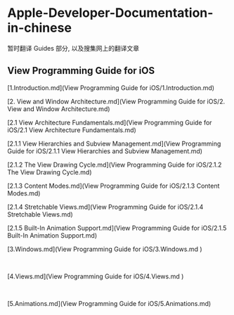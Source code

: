 # Apple-Developer-Documentation-in-chinese
暂时翻译 Guides 部分, 以及搜集网上的翻译文章

## View Programming Guide for iOS
[1.Introduction.md](View Programming Guide for iOS/1.Introduction.md)
</br>

[2. View and Window Architecture.md](View Programming Guide for iOS/2. View and Window Architecture.md)

[2.1 View Architecture Fundamentals.md](View Programming Guide for iOS/2.1 View Architecture Fundamentals.md)

[2.1.1 View Hierarchies and Subview Management.md](View Programming Guide for iOS/2.1.1 View Hierarchies and Subview Management.md)

[2.1.2 The View Drawing Cycle.md](View Programming Guide for iOS/2.1.2 The View Drawing Cycle.md)

[2.1.3 Content Modes.md](View Programming Guide for iOS/2.1.3 Content Modes.md)

[2.1.4 Stretchable Views.md](View Programming Guide for iOS/2.1.4 Stretchable Views.md)

[2.1.5 Built-In Animation Support.md](View Programming Guide for iOS/2.1.5 Built-In Animation Support.md)
</br>

[3.Windows.md](View Programming Guide for iOS/3.Windows.md
)

</br>

[4.Views.md](View Programming Guide for iOS/4.Views.md
)

</br>

[5.Animations.md](View Programming Guide for iOS/5.Animations.md)



